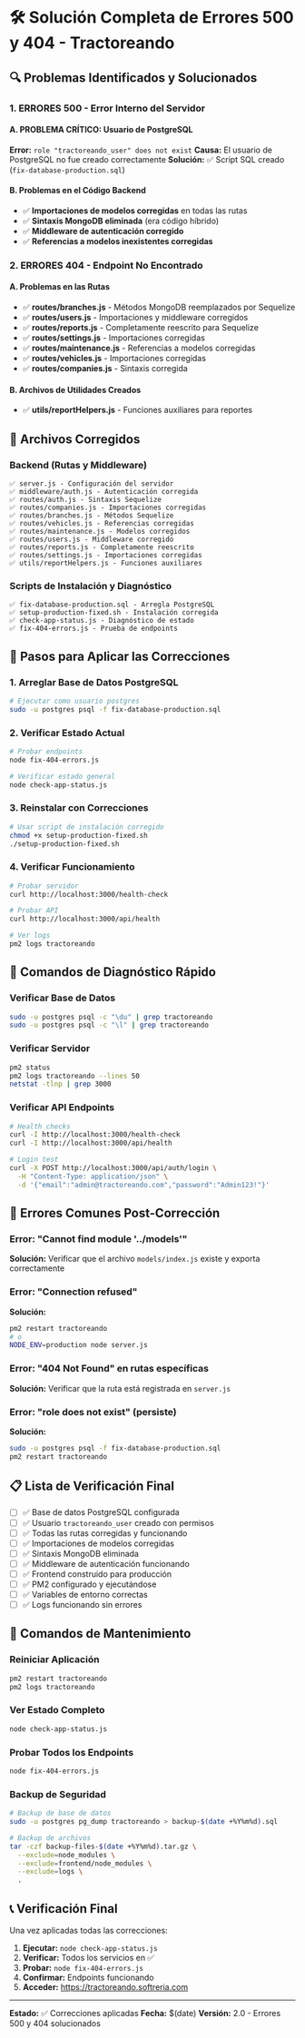 # 🛠️ Solución Completa de Errores 500 y 404 - Tractoreando

## 🔍 Problemas Identificados y Solucionados

### 1. **ERRORES 500 - Error Interno del Servidor**

#### A. **PROBLEMA CRÍTICO: Usuario de PostgreSQL**
**Error:** `role "tractoreando_user" does not exist`
**Causa:** El usuario de PostgreSQL no fue creado correctamente
**Solución:** ✅ Script SQL creado (`fix-database-production.sql`)

#### B. **Problemas en el Código Backend**
- ✅ **Importaciones de modelos corregidas** en todas las rutas
- ✅ **Sintaxis MongoDB eliminada** (era código híbrido)
- ✅ **Middleware de autenticación corregido**
- ✅ **Referencias a modelos inexistentes corregidas**

### 2. **ERRORES 404 - Endpoint No Encontrado**

#### A. **Problemas en las Rutas**
- ✅ **routes/branches.js** - Métodos MongoDB reemplazados por Sequelize
- ✅ **routes/users.js** - Importaciones y middleware corregidos
- ✅ **routes/reports.js** - Completamente reescrito para Sequelize
- ✅ **routes/settings.js** - Importaciones corregidas
- ✅ **routes/maintenance.js** - Referencias a modelos corregidas
- ✅ **routes/vehicles.js** - Importaciones corregidas
- ✅ **routes/companies.js** - Sintaxis corregida

#### B. **Archivos de Utilidades Creados**
- ✅ **utils/reportHelpers.js** - Funciones auxiliares para reportes

## 🚀 Archivos Corregidos

### Backend (Rutas y Middleware)
```
✅ server.js - Configuración del servidor
✅ middleware/auth.js - Autenticación corregida
✅ routes/auth.js - Sintaxis Sequelize
✅ routes/companies.js - Importaciones corregidas
✅ routes/branches.js - Métodos Sequelize
✅ routes/vehicles.js - Referencias corregidas
✅ routes/maintenance.js - Modelos corregidos
✅ routes/users.js - Middleware corregido
✅ routes/reports.js - Completamente reescrito
✅ routes/settings.js - Importaciones corregidas
✅ utils/reportHelpers.js - Funciones auxiliares
```

### Scripts de Instalación y Diagnóstico
```
✅ fix-database-production.sql - Arregla PostgreSQL
✅ setup-production-fixed.sh - Instalación corregida
✅ check-app-status.js - Diagnóstico de estado
✅ fix-404-errors.js - Prueba de endpoints
```

## 🎯 Pasos para Aplicar las Correcciones

### 1. **Arreglar Base de Datos PostgreSQL**
```bash
# Ejecutar como usuario postgres
sudo -u postgres psql -f fix-database-production.sql
```

### 2. **Verificar Estado Actual**
```bash
# Probar endpoints
node fix-404-errors.js

# Verificar estado general
node check-app-status.js
```

### 3. **Reinstalar con Correcciones**
```bash
# Usar script de instalación corregido
chmod +x setup-production-fixed.sh
./setup-production-fixed.sh
```

### 4. **Verificar Funcionamiento**
```bash
# Probar servidor
curl http://localhost:3000/health-check

# Probar API
curl http://localhost:3000/api/health

# Ver logs
pm2 logs tractoreando
```

## 🔧 Comandos de Diagnóstico Rápido

### Verificar Base de Datos
```bash
sudo -u postgres psql -c "\du" | grep tractoreando
sudo -u postgres psql -c "\l" | grep tractoreando
```

### Verificar Servidor
```bash
pm2 status
pm2 logs tractoreando --lines 50
netstat -tlnp | grep 3000
```

### Verificar API Endpoints
```bash
# Health checks
curl -I http://localhost:3000/health-check
curl -I http://localhost:3000/api/health

# Login test
curl -X POST http://localhost:3000/api/auth/login \
  -H "Content-Type: application/json" \
  -d '{"email":"admin@tractoreando.com","password":"Admin123!"}'
```

## 🚨 Errores Comunes Post-Corrección

### Error: "Cannot find module '../models'"
**Solución:** Verificar que el archivo `models/index.js` existe y exporta correctamente

### Error: "Connection refused"
**Solución:** 
```bash
pm2 restart tractoreando
# o
NODE_ENV=production node server.js
```

### Error: "404 Not Found" en rutas específicas
**Solución:** Verificar que la ruta está registrada en `server.js`

### Error: "role does not exist" (persiste)
**Solución:** 
```bash
sudo -u postgres psql -f fix-database-production.sql
pm2 restart tractoreando
```

## 📋 Lista de Verificación Final

- [ ] ✅ Base de datos PostgreSQL configurada
- [ ] ✅ Usuario `tractoreando_user` creado con permisos
- [ ] ✅ Todas las rutas corregidas y funcionando
- [ ] ✅ Importaciones de modelos corregidas
- [ ] ✅ Sintaxis MongoDB eliminada
- [ ] ✅ Middleware de autenticación funcionando
- [ ] ✅ Frontend construido para producción
- [ ] ✅ PM2 configurado y ejecutándose
- [ ] ✅ Variables de entorno correctas
- [ ] ✅ Logs funcionando sin errores

## 🔄 Comandos de Mantenimiento

### Reiniciar Aplicación
```bash
pm2 restart tractoreando
pm2 logs tractoreando
```

### Ver Estado Completo
```bash
node check-app-status.js
```

### Probar Todos los Endpoints
```bash
node fix-404-errors.js
```

### Backup de Seguridad
```bash
# Backup de base de datos
sudo -u postgres pg_dump tractoreando > backup-$(date +%Y%m%d).sql

# Backup de archivos
tar -czf backup-files-$(date +%Y%m%d).tar.gz \
  --exclude=node_modules \
  --exclude=frontend/node_modules \
  --exclude=logs \
  .
```

## 📞 Verificación Final

Una vez aplicadas todas las correcciones:

1. **Ejecutar:** `node check-app-status.js`
2. **Verificar:** Todos los servicios en ✅
3. **Probar:** `node fix-404-errors.js`
4. **Confirmar:** Endpoints funcionando
5. **Acceder:** https://tractoreando.softreria.com

---

**Estado:** ✅ Correcciones aplicadas
**Fecha:** $(date)
**Versión:** 2.0 - Errores 500 y 404 solucionados